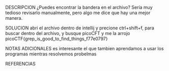 

DESCRIPCION
¿Puedes encontrar la bandera en el archivo? Sería muy tedioso revisarlo manualmente, pero algo me dice que hay una mejor manera.

SOLUCION
abri el archivo dentro de intellij y precione ctrl+shift+f, para buscar dentro del archivo, y busque picoCFT y me la arrojo
picoCTF{grep_is_good_to_find_things_f77e0797}

NOTAS ADICIONALES
es interesante el que tambien aprendamos a usar los programas mientras resolvemos probelmas

REFERENCIAS
